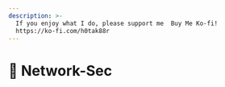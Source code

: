 ```yaml
---
description: >-
  If you enjoy what I do, please support me  Buy Me Ko-fi!
  https://ko-fi.com/h0tak88r
---
```


# 📶 Network-Sec

